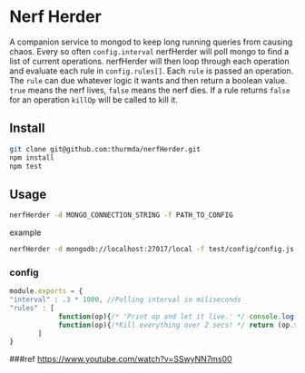 # Nerf Herder

A companion service to mongod to keep long running queries from causing chaos.
Every so often `config.interval` nerfHerder will poll mongo to find a list of
current operations. nerfHerder will then loop through each operation and
evaluate each rule in `config.rules[]`. Each `rule` is passed an operation. 
The `rule` can due whatever logic it wants  and then return a boolean value. 
`true` means the nerf lives, `false` means the nerf dies. If a rule returns 
`false` for an operation `killOp` will be called to kill it.

## Install

````bash
git clone git@github.com:thurmda/nerfHerder.git
npm install
npm test
````

## Usage

````bash
nerfHerder -d MONGO_CONNECTION_STRING -f PATH_TO_CONFIG
````
example
````bash
nerfHerder -d mongodb://localhost:27017/local -f test/config/config.js
````

### config

````js
module.exports = {
"interval" : .3 * 1000, //Polling interval in miliseconds
"rules" : [
            function(op){/* 'Print op and let it live.' */ console.log(JSON.stringify(op)); return true;},
            function(op){/*Kill everything over 2 secs! */ return (op.secs_running < 2);}
       ]
}
````


###ref
https://www.youtube.com/watch?v=SSwyNN7ms00
